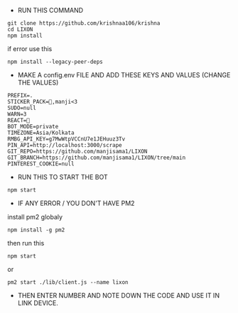 * RUN THIS COMMAND 

```
git clone https://github.com/krishnaa106/krishna
cd LIXON
npm install
``` 
if error use this
```
npm install --legacy-peer-deps
``` 

* MAKE A config.env FILE AND ADD THESE KEYS AND VALUES (CHANGE THE VALUES)

```
PREFIX=.
STICKER_PACK=🔫,manji<3
SUDO=null
WARN=3
REACT=🫧
BOT_MODE=private
TIMEZONE=Asia/Kolkata
RMBG_API_KEY=g7MwWtpVCCnU7e1JEHuuz3Tv
PIN_API=http://localhost:3000/scrape
GIT_REPO=https://github.com/manjisama1/LIXON
GIT_BRANCH=https://github.com/manjisama1/LIXON/tree/main
PINTEREST_COOKIE=null
```

* RUN THIS TO START THE BOT

```
npm start
```

* IF ANY ERROR / YOU DON'T HAVE PM2

install pm2 globaly
```
npm install -g pm2

```
then run this
```
npm start
```
or
```
pm2 start ./lib/client.js --name lixon
```

* THEN ENTER NUMBER AND NOTE DOWN THE CODE AND USE IT IN LINK DEVICE.